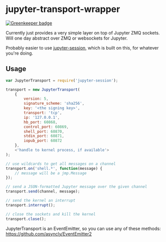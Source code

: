 # jupyter-transport-wrapper

[![Greenkeeper badge](https://badges.greenkeeper.io/nteract/jupyter-transport-wrapper.svg)](https://greenkeeper.io/)

Currently just provides a very simple layer on top of Jupyter ZMQ sockets. Will one day abstract over ZMQ or websockets for Jupyter.

Probably easier to use [jupyter-session](https://github.com/nteract/jupyter-session), which is built on this, for whatever you're doing.

## Usage

```javascript
var JupyterTransport = require('jupyter-session');

transport = new JupyterTransport(
    {
        version: 5,
        signature_scheme: 'sha256',
        key: '<the signing key>',
        transport: 'tcp',
        ip: '127.0.0.1',
        hb_port: 60868,
        control_port: 60869,
        shell_port: 60870,
        stdin_port: 60871,
        iopub_port: 60872
    },
    <'handle to kernel process, if available'>
);

// use wildcards to get all messages on a channel
transport.on('shell.*', function(message) {
    // message will be a jmp.Message
});

// send a JSON-formatted Jupyter message over the given channel
transport.send(channel, message);

// send the kernel an interrupt
transport.interrupt();

// close the sockets and kill the kernel
transport.close();
```

JupyterTransport is an EventEmitter, so you can use any of these methods: https://github.com/asyncly/EventEmitter2
